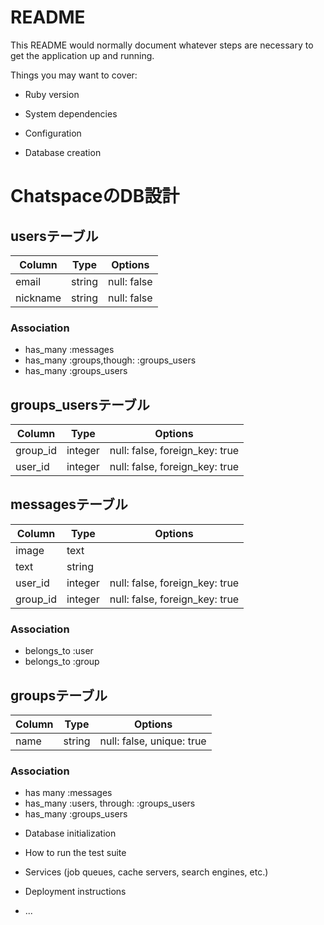 # README

This README would normally document whatever steps are necessary to get the
application up and running.

Things you may want to cover:

* Ruby version

* System dependencies

* Configuration

* Database creation

#  ChatspaceのDB設計
## usersテーブル
|Column|Type|Options|
|------|----|-------|
|email|string|null: false|
|nickname|string|null: false|
### Association
- has_many :messages
- has_many :groups,though: :groups_users
- has_many :groups_users

## groups_usersテーブル
|Column|Type|Options|
|------|----|-------|
|group_id|integer|null: false, foreign_key: true|
|user_id|integer|null: false, foreign_key: true|

## messagesテーブル
|Column|Type|Options|
|------|----|-------|
|image|text||
|text|string||
|user_id|integer|null: false, foreign_key: true|
|group_id|integer|null: false, foreign_key: true|
### Association
- belongs_to :user
- belongs_to :group

## groupsテーブル
|Column|Type|Options|
|------|----|-------|
|name|string|null: false, unique: true|
### Association
- has many :messages
- has_many :users, through: :groups_users
- has_many :groups_users

* Database initialization

* How to run the test suite

* Services (job queues, cache servers, search engines, etc.)

* Deployment instructions

* ...
